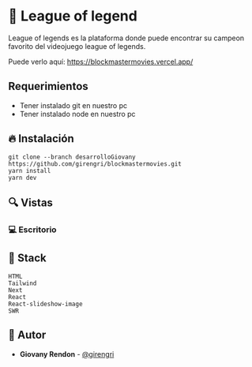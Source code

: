 # 🍿 League of legend

League of legends es la plataforma donde puede encontrar su campeon favorito del videojuego league of legends.&nbsp; &nbsp; &nbsp;&nbsp;


Puede verlo aquí: <https://blockmastermovies.vercel.app/>

## Requerimientos
- Tener instalado git en nuestro pc
- Tener instalado node en nuestro pc

## 🔥 Instalación

```shell
git clone --branch desarrolloGiovany https://github.com/girengri/blockmastermovies.git
yarn install
yarn dev
```

## 🔍 Vistas 

### 💻 Escritorio
 


## 📌 Stack

```shell
HTML
Tailwind
Next
React
React-slideshow-image
SWR
```

## 🌟 Autor

* **Giovany Rendon**  - [@girengri](https://github.com/girengri)
